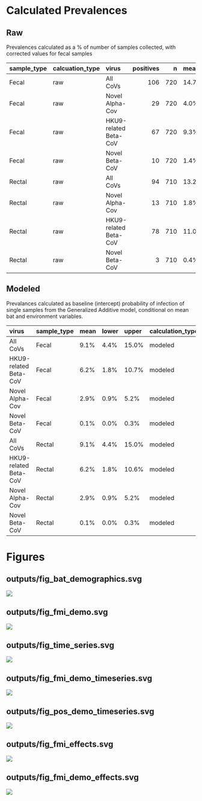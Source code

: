 
# Calculated Prevalences

## Raw

Prevalences calculated as a % of number of samples collected, with
corrected values for fecal samples

| sample_type | calcuation_type | virus                 | positives |   n | mean  | lower  | upper | mean_corrected | lower_corrected | upper_corrected |
|:------------|:----------------|:----------------------|----------:|----:|:------|:-------|:------|:---------------|:----------------|:----------------|
| Fecal       | raw             | All CoVs              |       106 | 720 | 14.7% | 12.2%  | 17.5% | 5.17%          | 4.25%           | 6.2%            |
| Fecal       | raw             | Novel Alpha-Cov       |        29 | 720 | 4.0%  | 2.7%   | 5.7%  | 1.36%          | 0.91%           | 1.9%            |
| Fecal       | raw             | HKU9-related Beta-CoV |        67 | 720 | 9.3%  | 7.3%   | 11.7% | 3.20%          | 2.49%           | 4.0%            |
| Fecal       | raw             | Novel Beta-CoV        |        10 | 720 | 1.4%  | 0.7%   | 2.5%  | 0.46%          | 0.22%           | 0.9%            |
| Rectal      | raw             | All CoVs              |        94 | 710 | 13.2% | 10.83% | 16.0% | NA             | NA              | NA              |
| Rectal      | raw             | Novel Alpha-Cov       |        13 | 710 | 1.8%  | 0.98%  | 3.1%  | NA             | NA              | NA              |
| Rectal      | raw             | HKU9-related Beta-CoV |        78 | 710 | 11.0% | 8.78%  | 13.5% | NA             | NA              | NA              |
| Rectal      | raw             | Novel Beta-CoV        |         3 | 710 | 0.4%  | 0.09%  | 1.2%  | NA             | NA              | NA              |

## Modeled

Prevalances calculated as baseline (intercept) probability of infection
of single samples from the Generalized Additive model, conditional on
mean bat and environment variables.

| virus                 | sample_type | mean | lower | upper | calculation_type | mean_corrected | lower_corrected | upper_corrected |
|:----------------------|:------------|:-----|:------|:------|:-----------------|:---------------|:----------------|:----------------|
| All CoVs              | Fecal       | 9.1% | 4.4%  | 15.0% | modeled          | 3.1%           | 1.5%            | 5.2%            |
| HKU9-related Beta-CoV | Fecal       | 6.2% | 1.8%  | 10.7% | modeled          | 2.1%           | 0.6%            | 3.6%            |
| Novel Alpha-Cov       | Fecal       | 2.9% | 0.9%  | 5.2%  | modeled          | 1.0%           | 0.3%            | 1.8%            |
| Novel Beta-CoV        | Fecal       | 0.1% | 0.0%  | 0.3%  | modeled          | 0.0%           | 0.0%            | 0.1%            |
| All CoVs              | Rectal      | 9.1% | 4.4%  | 15.0% | modeled          | NA             | NA              | NA              |
| HKU9-related Beta-CoV | Rectal      | 6.2% | 1.8%  | 10.6% | modeled          | NA             | NA              | NA              |
| Novel Alpha-Cov       | Rectal      | 2.9% | 0.9%  | 5.2%  | modeled          | NA             | NA              | NA              |
| Novel Beta-CoV        | Rectal      | 0.1% | 0.0%  | 0.3%  | modeled          | NA             | NA              | NA              |

# Figures

## outputs/fig_bat_demographics.svg

![](fig_bat_demographics.svg)

## outputs/fig_fmi_demo.svg

![](fig_fmi_demo.svg)

## outputs/fig_time_series.svg

![](fig_time_series.svg)

## outputs/fig_fmi_demo_timeseries.svg

![](fig_fmi_demo_timeseries.svg)

## outputs/fig_pos_demo_timeseries.svg

![](fig_pos_demo_timeseries.svg)

## outputs/fig_fmi_effects.svg

![](fig_fmi_effects.svg)

## outputs/fig_fmi_demo_effects.svg

![](fig_fmi_demo_effects.svg)
